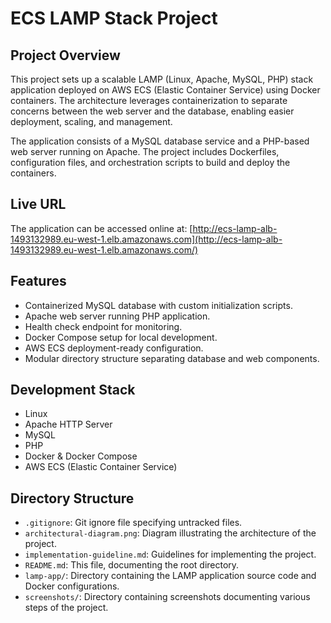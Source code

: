 # ECS LAMP Stack Project

## Project Overview

This project sets up a scalable LAMP (Linux, Apache, MySQL, PHP) stack application deployed on AWS ECS (Elastic Container Service) using Docker containers. The architecture leverages containerization to separate concerns between the web server and the database, enabling easier deployment, scaling, and management.

The application consists of a MySQL database service and a PHP-based web server running on Apache. The project includes Dockerfiles, configuration files, and orchestration scripts to build and deploy the containers.

## Live URL

The application can be accessed online at: [http://ecs-lamp-alb-1493132989.eu-west-1.elb.amazonaws.com](http://ecs-lamp-alb-1493132989.eu-west-1.elb.amazonaws.com/)  

## Features

- Containerized MySQL database with custom initialization scripts.
- Apache web server running PHP application.
- Health check endpoint for monitoring.
- Docker Compose setup for local development.
- AWS ECS deployment-ready configuration.
- Modular directory structure separating database and web components.

## Development Stack

- Linux
- Apache HTTP Server
- MySQL
- PHP
- Docker & Docker Compose
- AWS ECS (Elastic Container Service)

## Directory Structure

- `.gitignore`: Git ignore file specifying untracked files.
- `architectural-diagram.png`: Diagram illustrating the architecture of the project.
- `implementation-guideline.md`: Guidelines for implementing the project.
- `README.md`: This file, documenting the root directory.
- `lamp-app/`: Directory containing the LAMP application source code and Docker configurations.
- `screenshots/`: Directory containing screenshots documenting various steps of the project.

